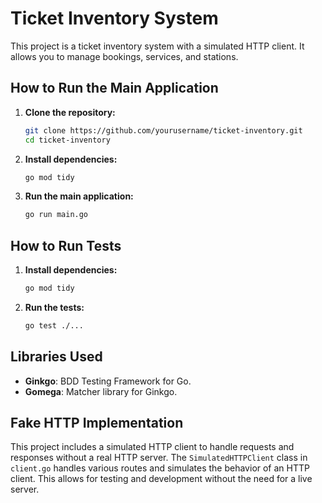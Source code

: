 # Ticket Inventory System

This project is a ticket inventory system with a simulated HTTP client. It allows you to manage bookings, services, and stations.

## How to Run the Main Application

1. **Clone the repository:**
   ```sh
   git clone https://github.com/yourusername/ticket-inventory.git
   cd ticket-inventory
   ```

2. **Install dependencies:**
   ```sh
   go mod tidy
   ```

3. **Run the main application:**
   ```sh
   go run main.go
   ```

## How to Run Tests

1. **Install dependencies:**
   ```sh
   go mod tidy
   ```

2. **Run the tests:**
   ```sh
   go test ./...
   ```

## Libraries Used

- **Ginkgo**: BDD Testing Framework for Go.
- **Gomega**: Matcher library for Ginkgo.

## Fake HTTP Implementation

This project includes a simulated HTTP client to handle requests and responses without a real HTTP server. The `SimulatedHTTPClient` class in `client.go` handles various routes and simulates the behavior of an HTTP client. This allows for testing and development without the need for a live server.